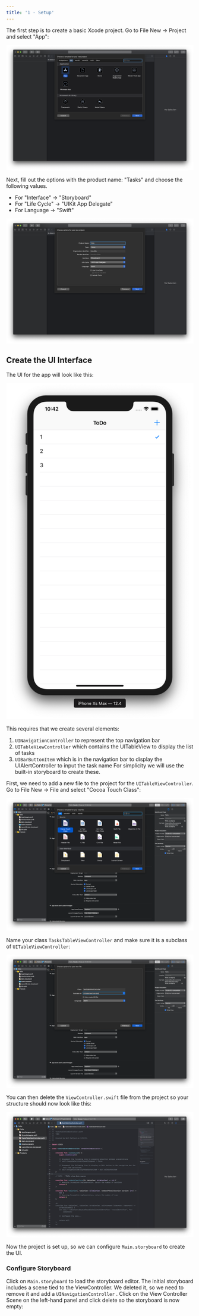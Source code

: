 ```yaml
---
title: '1 - Setup'
---
```


The first step is to create a basic Xcode project. Go to File New → Project and select "App":

![Xcode app selection](./xcode1.png)

Next, fill out the options with the product name: "Tasks" and choose the following values.

* For "Interface" -> "Storyboard"
* For "Life Cycle" -> "UIKit App Delegate"
* For Language -> "Swift"

![Xcode app selection](./xcode2.png)

## Create the UI Interface

The UI for the app will look like this:


![Create UI Interface for XCode](./create_ui1.png)

This requires that we create several elements:

1. `UINavigationController` to represent the top navigation bar
2. `UITableViewController` which contains the UITableView to display the list of tasks
3. `UIBarButtonItem` which is in the navigation bar to display the UIAlertController to input the task name
For simplicity we will use the built-in storyboard to create these.

First, we need to add a new file to the project for the `UITableViewController`. Go to File New → File and select "Cocoa Touch Class":

![Create UI Interface for XCode](./create_ui2.png)

Name your class `TasksTableViewController` and make sure it is a subclass of `UITableViewController`:

![Create UI Interface for XCode](./create_ui3.png)

You can then delete the `ViewController.swift` file from the project so your structure should now look like this:

![Create UI Interface for XCode](./create_ui4.png)

Now the project is set up, so we can configure `Main.storyboard` to create the UI.

### Configure Storyboard

Click on `Main.storyboard` to load the storyboard editor. The initial storyboard includes a scene tied to the ViewController. We deleted it, so we need to remove it and add a `UINavigationController` . Click on the View Controller Scene on the left-hand panel and click delete so the storyboard is now empty:
